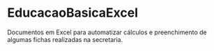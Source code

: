 # EducacaoBasicaExcel
Documentos em Excel para automatizar cálculos e preenchimento de algumas fichas realizadas na secretaria.
